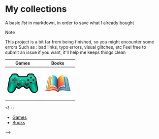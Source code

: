# My collections 


A basic *list* in markdown, in order to save what I already bought

> [!NOTE]
> This project is a bit far from being finished, so you might encounter some errors
> Such as : bad links, typo errors, visual glitches, etc
> Feel free to submit an issue if you want, it'll help me keeps things clean


| Games | Books |
| --- | --- |
| [<img src="img/controller.png" width="100">](games/games.md)   | [<img src="img/books.png" width="100">](books/books.md) | 

<! --

- [Games](games/games.md)
- [Books](books/books.md)

-->
